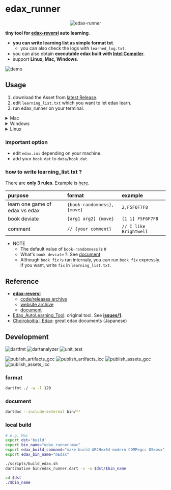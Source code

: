 # edax_runner
<p align="center">
<img src="https://github.com/sensuikan1973/edax_runner/blob/main/resources/logo.png?raw=true" alt="edax-runner" />
</p>

**tiny tool for [edax-reversi](https://github.com/abulmo/edax-reversi) auto learning**.

- **you can write learning list as simple format txt**.
  - you can also check the logs with `learned_log.txt`.
- you can also obtain **executable edax built with [Intel Compiler](https://github.com/sensuikan1973/edax_runner/issues/5)**.
- support **Linux, Mac, Windows**.

![demo](https://github.com/sensuikan1973/edax_runner/blob/main/resources/demo.gif)

## Usage
1. download the Asset from [latest Release](https://github.com/sensuikan1973/edax_runner/releases/latest).
2. edit `learning_list.txt` which you want to let edax learn.
3. run edax_runner on your terminal.

<details><summary>Mac</summary>

```sh
## First, confirm you can launch edax
./bin/mEdax
## Next, start learning!
./edax_runner-mac
```
</details>

<details><summary>Windows</summary>

```sh
## First, confirm you can launch edax
start ./bin/wEdax-x64.exe
## Next, start learning!
start ./edax_runner-windows.exe
```
</details>

<details><summary>Linux</summary>

```sh
## First, confirm you can launch edax
./bin/lEdax-x64-modern
## Next, start learning!
./edax_runner-linux
```
</details>

### important option
- edit `edax.ini` depending on your machine.
- add your `book.dat` to `data/book.dat`.

### how to write learning_list.txt ?
There are **only 3 rules**. Example is [here](https://github.com/sensuikan1973/edax_runner/blob/main/resources/learning_list.txt).

| purpose | format | example |
| :--- | :--- | :--- |
| learn one game of edax vs edax | `{book-randomness},{move}` | `2,F5F6F7F8` |
| book deviate | `[arg1 arg2] {move}` | `[1 1] F5F6F7F8` |
| comment | `// {your comment}` | `// I like Brightwell` |

- NOTE
  - The default value of `book-randomness` is `0`
  - What's `book deviate` ?: See [document](https://sensuikan1973.github.io/edax-reversi/book_8c.html#ae9ee489a468274fd83808c53da0418c9)
  - Although `book fix` is ran internaly, you can run `book fix` expressly.  
    If you want, write `fix` in `learning_list.txt`.

## Reference
- **[edax-reversi](https://github.com/abulmo/edax-reversi)**
  - [code/releases archive](https://code.google.com/archive/p/edax-reversi/downloads)
  - [website archive](https://archive.is/KshiN)
  - [document](https://sensuikan1973.github.io/edax-reversi/)
- [Edax_AutoLearning_Tool](https://github.com/sensuikan1973/Edax_AutoLearning_Tool): original tool. See **[issues/1](https://github.com/sensuikan1973/Edax_AutoLearning_Tool/issues/1)**.
- [Choirokoitia | Edax](https://choi.lavox.net/edax/start): great edax documents (Japanese)

## Development
![dartfmt](https://github.com/sensuikan1973/edax_runner/workflows/dartfmt/badge.svg?event=push)
![dartanalyzer](https://github.com/sensuikan1973/edax_runner/workflows/dartanalyzer/badge.svg?event=push)
![unit_test](https://github.com/sensuikan1973/edax_runner/workflows/unit_test/badge.svg?event=push)

![publish_artifacts_gcc](https://github.com/sensuikan1973/edax_runner/workflows/publish_artifacts_gcc/badge.svg)
![publish_artifacts_icc](https://github.com/sensuikan1973/edax_runner/workflows/publish_artifacts_icc/badge.svg)
![publish_assets_gcc](https://github.com/sensuikan1973/edax_runner/workflows/publish_assets_gcc/badge.svg)
![publish_assets_icc](https://github.com/sensuikan1973/edax_runner/workflows/publish_assets_icc/badge.svg)

### format
```sh
dartfmt ./ -w -l 120
```

### document
```sh
dartdoc --include-external bin/**
```

### local build
```sh
# e.g. Mac
export dst='build'
export bin_name="edax_runner-mac"
export edax_build_command="make build ARCH=x64-modern COMP=gcc OS=osx"
export edax_bin_name="mEdax"

./scripts/build_edax.sh
dart2native bin/edax_runner.dart -v -o $dst/$bin_name

cd $dst
./$bin_name
```
